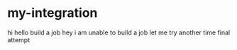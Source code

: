 # my-integration
hi hello
build a job
hey i am unable to build a job
let me try another time
final attempt
